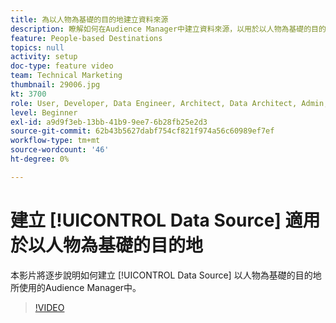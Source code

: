 ```yaml
---
title: 為以人物為基礎的目的地建立資料來源
description: 瞭解如何在Audience Manager中建立資料來源，以用於以人物為基礎的目的地。
feature: People-based Destinations
topics: null
activity: setup
doc-type: feature video
team: Technical Marketing
thumbnail: 29006.jpg
kt: 3700
role: User, Developer, Data Engineer, Architect, Data Architect, Admin, Leader
level: Beginner
exl-id: a9d9f3eb-13bb-41b9-9ee7-6b28fb25e2d3
source-git-commit: 62b43b5627dabf754cf821f974a56c60989ef7ef
workflow-type: tm+mt
source-wordcount: '46'
ht-degree: 0%

---
```


# 建立 [!UICONTROL Data Source] 適用於以人物為基礎的目的地

本影片將逐步說明如何建立 [!UICONTROL Data Source] 以人物為基礎的目的地所使用的Audience Manager中。

>[!VIDEO](https://video.tv.adobe.com/v/29006/?quality=12)
